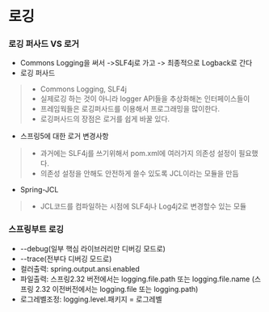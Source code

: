 # 로깅
### 로깅 퍼사드 VS 로거
- Commons Logging을 써서 ->SLF4j로 가고  -> 최종적으로 Logback로 간다
- 로깅 퍼사드
> - Commons Logging, SLF4j
> - 실제로깅 하는 것이 아니라 logger API들을 추상화해논 인터페이스들이
> - 프레임웍들은 로깅퍼사드를 이용해서 프로그래밍을 많이한다.
> - 로깅퍼사드의 장점은 로거를 쉽게 바꿀 있다.
- 스프링5에 대한 로거 변경사항
> - 과거에는 SLF4j를 쓰기위해서 pom.xml에 여러가지 의존성 설정이 필요했다.
> - 의존성 설정을 안해도 안전하게 쓸수 있도록 JCL이라는 모듈을 만듬
- Spring-JCL
> - JCL코드를 컴파일하는 시점에 SLF4j나 Log4j2로 변경할수 있는 모듈
### 스프링부트 로깅
- --debug(일부 핵심 라이브러리만 디버깅 모드로)
- --trace(전부다 디버깅 모드로)
- 컬러출력: spring.output.ansi.enabled
- 파일출력: 스프링2.32 버전에서는 logging.file.path 또는 logging.file.name (스프링 2.32 이전버전에서는 logging.file 또는 logging.path)
- 로그레벨조정: logging.level.패키지 = 로그레벨